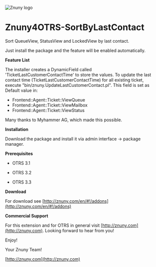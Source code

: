 ![Znuny logo](http://znuny.com/assets/logo_small.png)

Znuny4OTRS-SortByLastContact
====================

Sort QueueView, StatusView and LockedView by last contact.

Just install the package and the feature will be enabled automatically.

**Feature List**

The installer creates a DynamicField called 'TicketLastCustomerContactTime' to store the values.
To update the last contact time (TicketLastCustomerContactTime) for all existing ticket, execute "bin/znuny.UpdateLastCustomerContact.pl".
This field is set as Default value in:
* Frontend::Agent::Ticket::ViewQueue
* Frontend::Agent::Ticket::ViewMailbox
* Frontend::Agent::Ticket::ViewStatus

Many thanks to Myhammer AG, which made this possible.

**Installation**

Download the package and install it via admin interface -> package manager.

**Prerequisites**

- OTRS 3.1

- OTRS 3.2

- OTRS 3.3

**Download**

For download see [http://znuny.com/en/#!/addons](http://znuny.com/en/#!/addons)

**Commercial Support**

For this extension and for OTRS in general visit [http://znuny.com](http://znuny.com). Looking forward to hear from you!

Enjoy!

 Your Znuny Team!

 [http://znuny.com](http://znuny.com)
